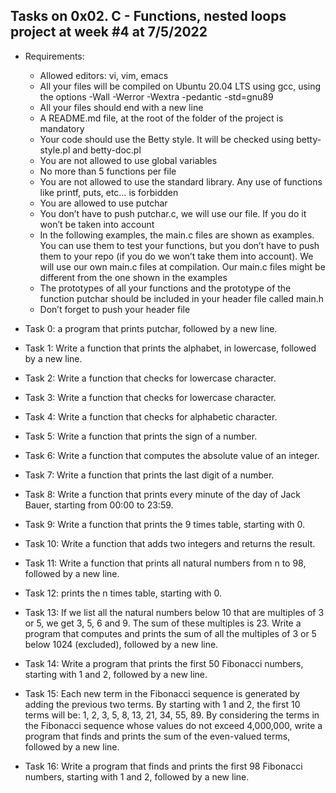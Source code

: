 ## Tasks on 0x02. C - Functions, nested loops project at week #4 at 7/5/2022

 - Requirements:
 	- Allowed editors: vi, vim, emacs
 	- All your files will be compiled on Ubuntu 20.04 LTS using gcc, using the options -Wall -Werror -Wextra -pedantic -std=gnu89
 	- All your files should end with a new line
 	- A README.md file, at the root of the folder of the project is mandatory
 	- Your code should use the Betty style. It will be checked using betty-style.pl and betty-doc.pl
 	- You are not allowed to use global variables
 	- No more than 5 functions per file
 	- You are not allowed to use the standard library. Any use of functions like printf, puts, etc… is forbidden
 	- You are allowed to use putchar
 	- You don’t have to push putchar.c, we will use our file. If you do it won’t be taken into account
 	- In the following examples, the main.c files are shown as examples. You can use them to test your functions, but you don’t have to push them to your repo (if you do we won’t take them into account). We will use our own main.c files at compilation. Our main.c files might be different from the one shown in the examples
 	- The prototypes of all your functions and the prototype of the function putchar should be included in your header file called main.h
 	- Don’t forget to push your header file

 - Task 0: a program that prints putchar, followed by a new line.
 - Task 1: Write a function that prints the alphabet, in lowercase, followed by a new line.
 - Task 2: Write a function that checks for lowercase character.
 - Task 3: Write a function that checks for lowercase character.
 - Task 4: Write a function that checks for alphabetic character.
 - Task 5: Write a function that prints the sign of a number.
 - Task 6: Write a function that computes the absolute value of an integer.
 - Task 7: Write a function that prints the last digit of a number.
 - Task 8: Write a function that prints every minute of the day of Jack Bauer, starting from 00:00 to 23:59.
 - Task 9: Write a function that prints the 9 times table, starting with 0.
 - Task 10: Write a function that adds two integers and returns the result.
 - Task	11: Write a function that prints all natural numbers from n to 98, followed by a new line.
 - Task 12: prints the n times table, starting with 0.
 - Task 13: If we list all the natural numbers below 10 that are multiples of 3 or 5, we get 3, 5, 6 and 9. The sum of these multiples is 23. Write a program that computes and prints the sum of all the multiples of 3 or 5 below 1024 (excluded), followed by a new line.
 - Task 14: Write a program that prints the first 50 Fibonacci numbers, starting with 1 and 2, followed by a new line.
 - Task 15: Each new term in the Fibonacci sequence is generated by adding the previous two terms. By starting with 1 and 2, the first 10 terms will be: 1, 2, 3, 5, 8, 13, 21, 34, 55, 89. By considering the terms in the Fibonacci sequence whose values do not exceed 4,000,000, write a program that finds and prints the sum of the even-valued terms, followed by a new line.
 - Task 16: Write a program that finds and prints the first 98 Fibonacci numbers, starting with 1 and 2, followed by a new line.
